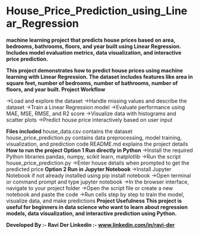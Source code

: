 # House_Price_Prediction_using_Linear_Regression
<b> machine learning project that predicts house prices based on area, bedrooms, bathrooms, floors, and year built using Linear Regression. Includes model evaluation metrics, data visualization, and interactive price prediction.

This project demonstrates how to predict house prices using machine learning with Linear Regression. The dataset includes features like area in square feet, number of bedrooms, number of bathrooms, number of floors, and year built.
</b>
<b>Project Workflow</b>

->Load and explore the dataset
->Handle missing values and describe the dataset
->Train a Linear Regression model
->Evaluate performance using MAE, MSE, RMSE, and R2 score
->Visualize data with histograms and scatter plots
->Predict house price interactively based on user input

<b>Files included</b>
house_data.csv contains the dataset
house_price_prediction.py contains data preprocessing, model training, visualization, and prediction code
README.md explains the project details
<b>
How to run the project
Option 1 Run directly in Python
</b>
->Install the required Python libraries pandas, numpy, scikit learn, matplotlib
->Run the script house_price_prediction.py
->Enter house details when prompted to get the predicted price
<b>
Option 2 Run in Jupyter Notebook
</b>
->Install Jupyter Notebook if not already installed using pip install notebook
->Open terminal or command prompt and type jupyter notebook
->In the browser interface, navigate to your project folder
->Open the script file or create a new notebook and paste the code
->Run cells step by step to train the model, visualize data, and make predictions
<b>
Project Usefulness
This project is useful for beginners in data science who want to learn about regression models, data visualization, and interactive prediction using Python.

Developed By :- Ravi Der
Linkedin :- www.linkedin.com/in/ravi-der
</b>
